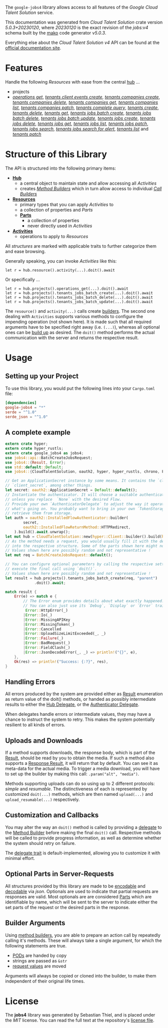 <!---
DO NOT EDIT !
This file was generated automatically from 'src/generator/templates/api/README.md.mako'
DO NOT EDIT !
-->
The `google-jobs4` library allows access to all features of the *Google Cloud Talent Solution* service.

This documentation was generated from *Cloud Talent Solution* crate version *5.0.3+20230120*, where *20230120* is the exact revision of the *jobs:v4* schema built by the [mako](http://www.makotemplates.org/) code generator *v5.0.3*.

Everything else about the *Cloud Talent Solution* *v4* API can be found at the
[official documentation site](https://cloud.google.com/talent-solution/job-search/docs/).
# Features

Handle the following *Resources* with ease from the central [hub](https://docs.rs/google-jobs4/5.0.3+20230120/google_jobs4/CloudTalentSolution) ... 

* projects
 * [*operations get*](https://docs.rs/google-jobs4/5.0.3+20230120/google_jobs4/api::ProjectOperationGetCall), [*tenants client events create*](https://docs.rs/google-jobs4/5.0.3+20230120/google_jobs4/api::ProjectTenantClientEventCreateCall), [*tenants companies create*](https://docs.rs/google-jobs4/5.0.3+20230120/google_jobs4/api::ProjectTenantCompanyCreateCall), [*tenants companies delete*](https://docs.rs/google-jobs4/5.0.3+20230120/google_jobs4/api::ProjectTenantCompanyDeleteCall), [*tenants companies get*](https://docs.rs/google-jobs4/5.0.3+20230120/google_jobs4/api::ProjectTenantCompanyGetCall), [*tenants companies list*](https://docs.rs/google-jobs4/5.0.3+20230120/google_jobs4/api::ProjectTenantCompanyListCall), [*tenants companies patch*](https://docs.rs/google-jobs4/5.0.3+20230120/google_jobs4/api::ProjectTenantCompanyPatchCall), [*tenants complete query*](https://docs.rs/google-jobs4/5.0.3+20230120/google_jobs4/api::ProjectTenantCompleteQueryCall), [*tenants create*](https://docs.rs/google-jobs4/5.0.3+20230120/google_jobs4/api::ProjectTenantCreateCall), [*tenants delete*](https://docs.rs/google-jobs4/5.0.3+20230120/google_jobs4/api::ProjectTenantDeleteCall), [*tenants get*](https://docs.rs/google-jobs4/5.0.3+20230120/google_jobs4/api::ProjectTenantGetCall), [*tenants jobs batch create*](https://docs.rs/google-jobs4/5.0.3+20230120/google_jobs4/api::ProjectTenantJobBatchCreateCall), [*tenants jobs batch delete*](https://docs.rs/google-jobs4/5.0.3+20230120/google_jobs4/api::ProjectTenantJobBatchDeleteCall), [*tenants jobs batch update*](https://docs.rs/google-jobs4/5.0.3+20230120/google_jobs4/api::ProjectTenantJobBatchUpdateCall), [*tenants jobs create*](https://docs.rs/google-jobs4/5.0.3+20230120/google_jobs4/api::ProjectTenantJobCreateCall), [*tenants jobs delete*](https://docs.rs/google-jobs4/5.0.3+20230120/google_jobs4/api::ProjectTenantJobDeleteCall), [*tenants jobs get*](https://docs.rs/google-jobs4/5.0.3+20230120/google_jobs4/api::ProjectTenantJobGetCall), [*tenants jobs list*](https://docs.rs/google-jobs4/5.0.3+20230120/google_jobs4/api::ProjectTenantJobListCall), [*tenants jobs patch*](https://docs.rs/google-jobs4/5.0.3+20230120/google_jobs4/api::ProjectTenantJobPatchCall), [*tenants jobs search*](https://docs.rs/google-jobs4/5.0.3+20230120/google_jobs4/api::ProjectTenantJobSearchCall), [*tenants jobs search for alert*](https://docs.rs/google-jobs4/5.0.3+20230120/google_jobs4/api::ProjectTenantJobSearchForAlertCall), [*tenants list*](https://docs.rs/google-jobs4/5.0.3+20230120/google_jobs4/api::ProjectTenantListCall) and [*tenants patch*](https://docs.rs/google-jobs4/5.0.3+20230120/google_jobs4/api::ProjectTenantPatchCall)




# Structure of this Library

The API is structured into the following primary items:

* **[Hub](https://docs.rs/google-jobs4/5.0.3+20230120/google_jobs4/CloudTalentSolution)**
    * a central object to maintain state and allow accessing all *Activities*
    * creates [*Method Builders*](https://docs.rs/google-jobs4/5.0.3+20230120/google_jobs4/client::MethodsBuilder) which in turn
      allow access to individual [*Call Builders*](https://docs.rs/google-jobs4/5.0.3+20230120/google_jobs4/client::CallBuilder)
* **[Resources](https://docs.rs/google-jobs4/5.0.3+20230120/google_jobs4/client::Resource)**
    * primary types that you can apply *Activities* to
    * a collection of properties and *Parts*
    * **[Parts](https://docs.rs/google-jobs4/5.0.3+20230120/google_jobs4/client::Part)**
        * a collection of properties
        * never directly used in *Activities*
* **[Activities](https://docs.rs/google-jobs4/5.0.3+20230120/google_jobs4/client::CallBuilder)**
    * operations to apply to *Resources*

All *structures* are marked with applicable traits to further categorize them and ease browsing.

Generally speaking, you can invoke *Activities* like this:

```Rust,ignore
let r = hub.resource().activity(...).doit().await
```

Or specifically ...

```ignore
let r = hub.projects().operations_get(...).doit().await
let r = hub.projects().tenants_jobs_batch_create(...).doit().await
let r = hub.projects().tenants_jobs_batch_delete(...).doit().await
let r = hub.projects().tenants_jobs_batch_update(...).doit().await
```

The `resource()` and `activity(...)` calls create [builders][builder-pattern]. The second one dealing with `Activities` 
supports various methods to configure the impending operation (not shown here). It is made such that all required arguments have to be 
specified right away (i.e. `(...)`), whereas all optional ones can be [build up][builder-pattern] as desired.
The `doit()` method performs the actual communication with the server and returns the respective result.

# Usage

## Setting up your Project

To use this library, you would put the following lines into your `Cargo.toml` file:

```toml
[dependencies]
google-jobs4 = "*"
serde = "^1.0"
serde_json = "^1.0"
```

## A complete example

```Rust
extern crate hyper;
extern crate hyper_rustls;
extern crate google_jobs4 as jobs4;
use jobs4::api::BatchCreateJobsRequest;
use jobs4::{Result, Error};
use std::default::Default;
use jobs4::{CloudTalentSolution, oauth2, hyper, hyper_rustls, chrono, FieldMask};

// Get an ApplicationSecret instance by some means. It contains the `client_id` and 
// `client_secret`, among other things.
let secret: oauth2::ApplicationSecret = Default::default();
// Instantiate the authenticator. It will choose a suitable authentication flow for you, 
// unless you replace  `None` with the desired Flow.
// Provide your own `AuthenticatorDelegate` to adjust the way it operates and get feedback about 
// what's going on. You probably want to bring in your own `TokenStorage` to persist tokens and
// retrieve them from storage.
let auth = oauth2::InstalledFlowAuthenticator::builder(
        secret,
        oauth2::InstalledFlowReturnMethod::HTTPRedirect,
    ).build().await.unwrap();
let mut hub = CloudTalentSolution::new(hyper::Client::builder().build(hyper_rustls::HttpsConnectorBuilder::new().with_native_roots().https_or_http().enable_http1().build()), auth);
// As the method needs a request, you would usually fill it with the desired information
// into the respective structure. Some of the parts shown here might not be applicable !
// Values shown here are possibly random and not representative !
let mut req = BatchCreateJobsRequest::default();

// You can configure optional parameters by calling the respective setters at will, and
// execute the final call using `doit()`.
// Values shown here are possibly random and not representative !
let result = hub.projects().tenants_jobs_batch_create(req, "parent")
             .doit().await;

match result {
    Err(e) => match e {
        // The Error enum provides details about what exactly happened.
        // You can also just use its `Debug`, `Display` or `Error` traits
         Error::HttpError(_)
        |Error::Io(_)
        |Error::MissingAPIKey
        |Error::MissingToken(_)
        |Error::Cancelled
        |Error::UploadSizeLimitExceeded(_, _)
        |Error::Failure(_)
        |Error::BadRequest(_)
        |Error::FieldClash(_)
        |Error::JsonDecodeError(_, _) => println!("{}", e),
    },
    Ok(res) => println!("Success: {:?}", res),
}

```
## Handling Errors

All errors produced by the system are provided either as [Result](https://docs.rs/google-jobs4/5.0.3+20230120/google_jobs4/client::Result) enumeration as return value of
the doit() methods, or handed as possibly intermediate results to either the 
[Hub Delegate](https://docs.rs/google-jobs4/5.0.3+20230120/google_jobs4/client::Delegate), or the [Authenticator Delegate](https://docs.rs/yup-oauth2/*/yup_oauth2/trait.AuthenticatorDelegate.html).

When delegates handle errors or intermediate values, they may have a chance to instruct the system to retry. This 
makes the system potentially resilient to all kinds of errors.

## Uploads and Downloads
If a method supports downloads, the response body, which is part of the [Result](https://docs.rs/google-jobs4/5.0.3+20230120/google_jobs4/client::Result), should be
read by you to obtain the media.
If such a method also supports a [Response Result](https://docs.rs/google-jobs4/5.0.3+20230120/google_jobs4/client::ResponseResult), it will return that by default.
You can see it as meta-data for the actual media. To trigger a media download, you will have to set up the builder by making
this call: `.param("alt", "media")`.

Methods supporting uploads can do so using up to 2 different protocols: 
*simple* and *resumable*. The distinctiveness of each is represented by customized 
`doit(...)` methods, which are then named `upload(...)` and `upload_resumable(...)` respectively.

## Customization and Callbacks

You may alter the way an `doit()` method is called by providing a [delegate](https://docs.rs/google-jobs4/5.0.3+20230120/google_jobs4/client::Delegate) to the 
[Method Builder](https://docs.rs/google-jobs4/5.0.3+20230120/google_jobs4/client::CallBuilder) before making the final `doit()` call. 
Respective methods will be called to provide progress information, as well as determine whether the system should 
retry on failure.

The [delegate trait](https://docs.rs/google-jobs4/5.0.3+20230120/google_jobs4/client::Delegate) is default-implemented, allowing you to customize it with minimal effort.

## Optional Parts in Server-Requests

All structures provided by this library are made to be [encodable](https://docs.rs/google-jobs4/5.0.3+20230120/google_jobs4/client::RequestValue) and 
[decodable](https://docs.rs/google-jobs4/5.0.3+20230120/google_jobs4/client::ResponseResult) via *json*. Optionals are used to indicate that partial requests are responses 
are valid.
Most optionals are are considered [Parts](https://docs.rs/google-jobs4/5.0.3+20230120/google_jobs4/client::Part) which are identifiable by name, which will be sent to 
the server to indicate either the set parts of the request or the desired parts in the response.

## Builder Arguments

Using [method builders](https://docs.rs/google-jobs4/5.0.3+20230120/google_jobs4/client::CallBuilder), you are able to prepare an action call by repeatedly calling it's methods.
These will always take a single argument, for which the following statements are true.

* [PODs][wiki-pod] are handed by copy
* strings are passed as `&str`
* [request values](https://docs.rs/google-jobs4/5.0.3+20230120/google_jobs4/client::RequestValue) are moved

Arguments will always be copied or cloned into the builder, to make them independent of their original life times.

[wiki-pod]: http://en.wikipedia.org/wiki/Plain_old_data_structure
[builder-pattern]: http://en.wikipedia.org/wiki/Builder_pattern
[google-go-api]: https://github.com/google/google-api-go-client

# License
The **jobs4** library was generated by Sebastian Thiel, and is placed 
under the *MIT* license.
You can read the full text at the repository's [license file][repo-license].

[repo-license]: https://github.com/Byron/google-apis-rsblob/main/LICENSE.md

